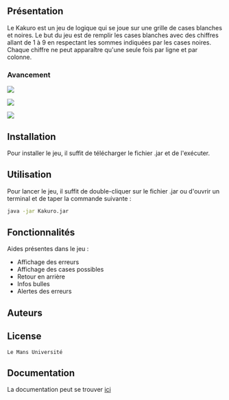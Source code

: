 ## Présentation

Le Kakuro est un jeu de logique qui se joue sur une grille de cases blanches et noires. Le but du jeu est de remplir les cases blanches avec des chiffres allant de 1 à 9 en respectant les sommes indiquées par les cases noires. Chaque chiffre ne peut apparaître qu'une seule fois par ligne et par colonne.

### Avancement
![](https://img.shields.io/badge/State-In_production-brightgreen?style=for-the-badge)

![](https://img.shields.io/github/issues/GL2-GR5/kakuro?style=for-the-badge)

![](https://img.shields.io/github/issues-pr/GL2-GR5/kakuro?style=for-the-badge)


## Installation

Pour installer le jeu, il suffit de télécharger le fichier .jar et de l'exécuter.

## Utilisation

Pour lancer le jeu, il suffit de double-cliquer sur le fichier .jar ou d'ouvrir un terminal et de taper la commande suivante :

```bash
java -jar Kakuro.jar
```

## Fonctionnalités

Aides présentes dans le jeu :

- Affichage des erreurs
- Affichage des cases possibles
- Retour en arrière
- Infos bulles
- Alertes des erreurs

## Auteurs

## License

```
Le Mans Université
```

## Documentation

La documentation peut se trouver [ici](https://gl2-gr5.github.io/kakuro/)